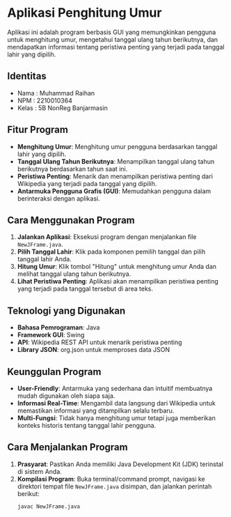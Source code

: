 # Aplikasi Penghitung Umur

Aplikasi ini adalah program berbasis GUI yang memungkinkan pengguna untuk menghitung umur, mengetahui tanggal ulang tahun berikutnya, dan mendapatkan informasi tentang peristiwa penting yang terjadi pada tanggal lahir yang dipilih.

## Identitas
- Nama  : Muhammad Raihan
- NPM   : 2210010364
- Kelas : 5B NonReg Banjarmasin

## Fitur Program
- **Menghitung Umur**: Menghitung umur pengguna berdasarkan tanggal lahir yang dipilih.
- **Tanggal Ulang Tahun Berikutnya**: Menampilkan tanggal ulang tahun berikutnya berdasarkan tahun saat ini.
- **Peristiwa Penting**: Menarik dan menampilkan peristiwa penting dari Wikipedia yang terjadi pada tanggal yang dipilih.
- **Antarmuka Pengguna Grafis (GUI)**: Memudahkan pengguna dalam berinteraksi dengan aplikasi.

## Cara Menggunakan Program
1. **Jalankan Aplikasi**: Eksekusi program dengan menjalankan file `NewJFrame.java`.
2. **Pilih Tanggal Lahir**: Klik pada komponen pemilih tanggal dan pilih tanggal lahir Anda.
3. **Hitung Umur**: Klik tombol "Hitung" untuk menghitung umur Anda dan melihat tanggal ulang tahun berikutnya.
4. **Lihat Peristiwa Penting**: Aplikasi akan menampilkan peristiwa penting yang terjadi pada tanggal tersebut di area teks.

## Teknologi yang Digunakan
- **Bahasa Pemrograman**: Java
- **Framework GUI**: Swing
- **API**: Wikipedia REST API untuk menarik peristiwa penting
- **Library JSON**: org.json untuk memproses data JSON

## Keunggulan Program
- **User-Friendly**: Antarmuka yang sederhana dan intuitif membuatnya mudah digunakan oleh siapa saja.
- **Informasi Real-Time**: Mengambil data langsung dari Wikipedia untuk memastikan informasi yang ditampilkan selalu terbaru.
- **Multi-Fungsi**: Tidak hanya menghitung umur tetapi juga memberikan konteks historis tentang tanggal lahir pengguna.

## Cara Menjalankan Program
1. **Prasyarat**: Pastikan Anda memiliki Java Development Kit (JDK) terinstal di sistem Anda.
2. **Kompilasi Program**: Buka terminal/command prompt, navigasi ke direktori tempat file `NewJFrame.java` disimpan, dan jalankan perintah berikut:
   ```bash
   javac NewJFrame.java
